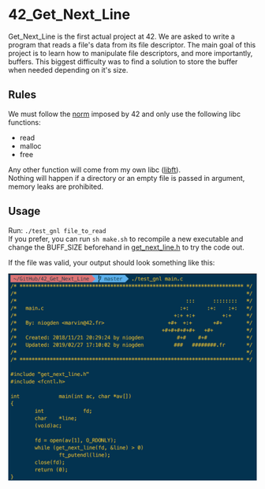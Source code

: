 # 42_Get_Next_Line
Get_Next_Line is the first actual project at 42. We are asked to write a program that reads a file's data from its file descriptor. The main goal of this project is to learn how to manipulate file descriptors, and more importantly, buffers. This biggest difficulty was to find a solution to store the buffer when needed depending on it's size.
## Rules
We must follow the [norm](imgs/42_Norm.pdf) imposed by 42 and only use the following libc functions:
* read
* malloc
* free

Any other function will come from my own libc ([libft](libft)).  
Nothing will happen if a directory or an empty file is passed in argument, memory leaks are prohibited.
## Usage
Run: `./test_gnl file_to_read`  
If you prefer, you can run `sh make.sh` to recompile a new executable and change the BUFF_SIZE beforehand in [get_next_line.h](get_next_line.h) to try the code out.

If the file was valid, your output should look something like this:

<img src="./imgs/Example.png" width=600 />

